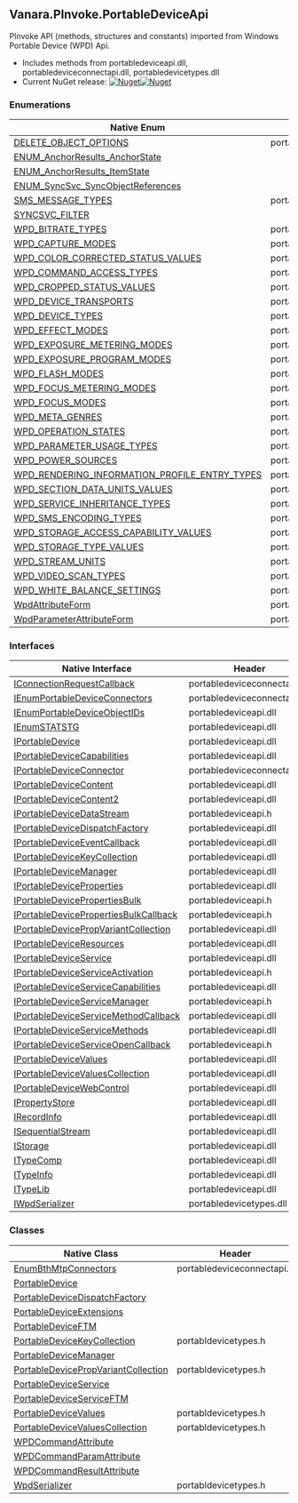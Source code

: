 ## Vanara.PInvoke.PortableDeviceApi  
PInvoke API (methods, structures and constants) imported from Windows Portable Device (WPD) Api.

- Includes methods from portabledeviceapi.dll, portabledeviceconnectapi.dll, portabledevicetypes.dll  
- Current NuGet release: [![Nuget](https://img.shields.io/nuget/v/Vanara.PInvoke.PortableDeviceApi?logo=nuget&style=flat-square)![Nuget](https://img.shields.io/nuget/dt/Vanara.PInvoke.PortableDeviceApi?label=%20&style=flat-square)](https://www.nuget.org/packages/Vanara.PInvoke.PortableDeviceApi)  
### Enumerations  
Native Enum | Header | Managed Enum  
--- | --- | ---  
[DELETE_OBJECT_OPTIONS](https://www.google.com/search?num=5&q=DELETE_OBJECT_OPTIONS+site%3Alearn.microsoft.com) | portabledevice.h | [Vanara.PInvoke.PortableDeviceApi.DELETE_OBJECT_OPTIONS](https://github.com/dahall/Vanara/search?l=C%23&q=DELETE_OBJECT_OPTIONS)  
[ENUM_AnchorResults_AnchorState](https://www.google.com/search?num=5&q=ENUM_AnchorResults_AnchorState+site%3Alearn.microsoft.com) |  | [Vanara.PInvoke.PortableDeviceApi.ENUM_AnchorResults_AnchorState](https://github.com/dahall/Vanara/search?l=C%23&q=ENUM_AnchorResults_AnchorState)  
[ENUM_AnchorResults_ItemState](https://www.google.com/search?num=5&q=ENUM_AnchorResults_ItemState+site%3Alearn.microsoft.com) |  | [Vanara.PInvoke.PortableDeviceApi.ENUM_AnchorResults_ItemState](https://github.com/dahall/Vanara/search?l=C%23&q=ENUM_AnchorResults_ItemState)  
[ENUM_SyncSvc_SyncObjectReferences](https://www.google.com/search?num=5&q=ENUM_SyncSvc_SyncObjectReferences+site%3Alearn.microsoft.com) |  | [Vanara.PInvoke.PortableDeviceApi.ENUM_SyncSvc_SyncObjectReferences](https://github.com/dahall/Vanara/search?l=C%23&q=ENUM_SyncSvc_SyncObjectReferences)  
[SMS_MESSAGE_TYPES](https://www.google.com/search?num=5&q=SMS_MESSAGE_TYPES+site%3Alearn.microsoft.com) | portabledevice.h | [Vanara.PInvoke.PortableDeviceApi.SMS_MESSAGE_TYPES](https://github.com/dahall/Vanara/search?l=C%23&q=SMS_MESSAGE_TYPES)  
[SYNCSVC_FILTER](https://www.google.com/search?num=5&q=SYNCSVC_FILTER+site%3Alearn.microsoft.com) |  | [Vanara.PInvoke.PortableDeviceApi.SYNCSVC_FILTER](https://github.com/dahall/Vanara/search?l=C%23&q=SYNCSVC_FILTER)  
[WPD_BITRATE_TYPES](https://www.google.com/search?num=5&q=WPD_BITRATE_TYPES+site%3Alearn.microsoft.com) | portabledevice.h | [Vanara.PInvoke.PortableDeviceApi.WPD_BITRATE_TYPES](https://github.com/dahall/Vanara/search?l=C%23&q=WPD_BITRATE_TYPES)  
[WPD_CAPTURE_MODES](https://www.google.com/search?num=5&q=WPD_CAPTURE_MODES+site%3Alearn.microsoft.com) | portabledevice.h | [Vanara.PInvoke.PortableDeviceApi.WPD_CAPTURE_MODES](https://github.com/dahall/Vanara/search?l=C%23&q=WPD_CAPTURE_MODES)  
[WPD_COLOR_CORRECTED_STATUS_VALUES](https://www.google.com/search?num=5&q=WPD_COLOR_CORRECTED_STATUS_VALUES+site%3Alearn.microsoft.com) | portabledevice.h | [Vanara.PInvoke.PortableDeviceApi.WPD_COLOR_CORRECTED_STATUS_VALUES](https://github.com/dahall/Vanara/search?l=C%23&q=WPD_COLOR_CORRECTED_STATUS_VALUES)  
[WPD_COMMAND_ACCESS_TYPES](https://www.google.com/search?num=5&q=WPD_COMMAND_ACCESS_TYPES+site%3Alearn.microsoft.com) | portabledevice.h | [Vanara.PInvoke.PortableDeviceApi.WPD_COMMAND_ACCESS_TYPES](https://github.com/dahall/Vanara/search?l=C%23&q=WPD_COMMAND_ACCESS_TYPES)  
[WPD_CROPPED_STATUS_VALUES](https://www.google.com/search?num=5&q=WPD_CROPPED_STATUS_VALUES+site%3Alearn.microsoft.com) | portabledevice.h | [Vanara.PInvoke.PortableDeviceApi.WPD_CROPPED_STATUS_VALUES](https://github.com/dahall/Vanara/search?l=C%23&q=WPD_CROPPED_STATUS_VALUES)  
[WPD_DEVICE_TRANSPORTS](https://www.google.com/search?num=5&q=WPD_DEVICE_TRANSPORTS+site%3Alearn.microsoft.com) | portabledevice.h | [Vanara.PInvoke.PortableDeviceApi.WPD_DEVICE_TRANSPORTS](https://github.com/dahall/Vanara/search?l=C%23&q=WPD_DEVICE_TRANSPORTS)  
[WPD_DEVICE_TYPES](https://www.google.com/search?num=5&q=WPD_DEVICE_TYPES+site%3Alearn.microsoft.com) | portabledevice.h | [Vanara.PInvoke.PortableDeviceApi.WPD_DEVICE_TYPES](https://github.com/dahall/Vanara/search?l=C%23&q=WPD_DEVICE_TYPES)  
[WPD_EFFECT_MODES](https://www.google.com/search?num=5&q=WPD_EFFECT_MODES+site%3Alearn.microsoft.com) | portabledevice.h | [Vanara.PInvoke.PortableDeviceApi.WPD_EFFECT_MODES](https://github.com/dahall/Vanara/search?l=C%23&q=WPD_EFFECT_MODES)  
[WPD_EXPOSURE_METERING_MODES](https://www.google.com/search?num=5&q=WPD_EXPOSURE_METERING_MODES+site%3Alearn.microsoft.com) | portabledevice.h | [Vanara.PInvoke.PortableDeviceApi.WPD_EXPOSURE_METERING_MODES](https://github.com/dahall/Vanara/search?l=C%23&q=WPD_EXPOSURE_METERING_MODES)  
[WPD_EXPOSURE_PROGRAM_MODES](https://www.google.com/search?num=5&q=WPD_EXPOSURE_PROGRAM_MODES+site%3Alearn.microsoft.com) | portabledevice.h | [Vanara.PInvoke.PortableDeviceApi.WPD_EXPOSURE_PROGRAM_MODES](https://github.com/dahall/Vanara/search?l=C%23&q=WPD_EXPOSURE_PROGRAM_MODES)  
[WPD_FLASH_MODES](https://www.google.com/search?num=5&q=WPD_FLASH_MODES+site%3Alearn.microsoft.com) | portabledevice.h | [Vanara.PInvoke.PortableDeviceApi.WPD_FLASH_MODES](https://github.com/dahall/Vanara/search?l=C%23&q=WPD_FLASH_MODES)  
[WPD_FOCUS_METERING_MODES](https://www.google.com/search?num=5&q=WPD_FOCUS_METERING_MODES+site%3Alearn.microsoft.com) | portabledevice.h | [Vanara.PInvoke.PortableDeviceApi.WPD_FOCUS_METERING_MODES](https://github.com/dahall/Vanara/search?l=C%23&q=WPD_FOCUS_METERING_MODES)  
[WPD_FOCUS_MODES](https://www.google.com/search?num=5&q=WPD_FOCUS_MODES+site%3Alearn.microsoft.com) | portabledevice.h | [Vanara.PInvoke.PortableDeviceApi.WPD_FOCUS_MODES](https://github.com/dahall/Vanara/search?l=C%23&q=WPD_FOCUS_MODES)  
[WPD_META_GENRES](https://www.google.com/search?num=5&q=WPD_META_GENRES+site%3Alearn.microsoft.com) | portabledevice.h | [Vanara.PInvoke.PortableDeviceApi.WPD_META_GENRES](https://github.com/dahall/Vanara/search?l=C%23&q=WPD_META_GENRES)  
[WPD_OPERATION_STATES](https://www.google.com/search?num=5&q=WPD_OPERATION_STATES+site%3Alearn.microsoft.com) | portabledevice.h | [Vanara.PInvoke.PortableDeviceApi.WPD_OPERATION_STATES](https://github.com/dahall/Vanara/search?l=C%23&q=WPD_OPERATION_STATES)  
[WPD_PARAMETER_USAGE_TYPES](https://www.google.com/search?num=5&q=WPD_PARAMETER_USAGE_TYPES+site%3Alearn.microsoft.com) | portabledevice.h | [Vanara.PInvoke.PortableDeviceApi.WPD_PARAMETER_USAGE_TYPES](https://github.com/dahall/Vanara/search?l=C%23&q=WPD_PARAMETER_USAGE_TYPES)  
[WPD_POWER_SOURCES](https://www.google.com/search?num=5&q=WPD_POWER_SOURCES+site%3Alearn.microsoft.com) | portabledevice.h | [Vanara.PInvoke.PortableDeviceApi.WPD_POWER_SOURCES](https://github.com/dahall/Vanara/search?l=C%23&q=WPD_POWER_SOURCES)  
[WPD_RENDERING_INFORMATION_PROFILE_ENTRY_TYPES](https://www.google.com/search?num=5&q=WPD_RENDERING_INFORMATION_PROFILE_ENTRY_TYPES+site%3Alearn.microsoft.com) | portabledevice.h | [Vanara.PInvoke.PortableDeviceApi.WPD_RENDERING_INFORMATION_PROFILE_ENTRY_TYPES](https://github.com/dahall/Vanara/search?l=C%23&q=WPD_RENDERING_INFORMATION_PROFILE_ENTRY_TYPES)  
[WPD_SECTION_DATA_UNITS_VALUES](https://www.google.com/search?num=5&q=WPD_SECTION_DATA_UNITS_VALUES+site%3Alearn.microsoft.com) | portabledevice.h | [Vanara.PInvoke.PortableDeviceApi.WPD_SECTION_DATA_UNITS_VALUES](https://github.com/dahall/Vanara/search?l=C%23&q=WPD_SECTION_DATA_UNITS_VALUES)  
[WPD_SERVICE_INHERITANCE_TYPES](https://www.google.com/search?num=5&q=WPD_SERVICE_INHERITANCE_TYPES+site%3Alearn.microsoft.com) | portabledevice.h | [Vanara.PInvoke.PortableDeviceApi.WPD_SERVICE_INHERITANCE_TYPES](https://github.com/dahall/Vanara/search?l=C%23&q=WPD_SERVICE_INHERITANCE_TYPES)  
[WPD_SMS_ENCODING_TYPES](https://www.google.com/search?num=5&q=WPD_SMS_ENCODING_TYPES+site%3Alearn.microsoft.com) | portabledevice.h | [Vanara.PInvoke.PortableDeviceApi.WPD_SMS_ENCODING_TYPES](https://github.com/dahall/Vanara/search?l=C%23&q=WPD_SMS_ENCODING_TYPES)  
[WPD_STORAGE_ACCESS_CAPABILITY_VALUES](https://www.google.com/search?num=5&q=WPD_STORAGE_ACCESS_CAPABILITY_VALUES+site%3Alearn.microsoft.com) | portabledevice.h | [Vanara.PInvoke.PortableDeviceApi.WPD_STORAGE_ACCESS_CAPABILITY_VALUES](https://github.com/dahall/Vanara/search?l=C%23&q=WPD_STORAGE_ACCESS_CAPABILITY_VALUES)  
[WPD_STORAGE_TYPE_VALUES](https://www.google.com/search?num=5&q=WPD_STORAGE_TYPE_VALUES+site%3Alearn.microsoft.com) | portabledevice.h | [Vanara.PInvoke.PortableDeviceApi.WPD_STORAGE_TYPE_VALUES](https://github.com/dahall/Vanara/search?l=C%23&q=WPD_STORAGE_TYPE_VALUES)  
[WPD_STREAM_UNITS](https://www.google.com/search?num=5&q=WPD_STREAM_UNITS+site%3Alearn.microsoft.com) | portabldevicetypes.h | [Vanara.PInvoke.PortableDeviceApi.WPD_STREAM_UNITS](https://github.com/dahall/Vanara/search?l=C%23&q=WPD_STREAM_UNITS)  
[WPD_VIDEO_SCAN_TYPES](https://www.google.com/search?num=5&q=WPD_VIDEO_SCAN_TYPES+site%3Alearn.microsoft.com) | portabledevice.h | [Vanara.PInvoke.PortableDeviceApi.WPD_VIDEO_SCAN_TYPES](https://github.com/dahall/Vanara/search?l=C%23&q=WPD_VIDEO_SCAN_TYPES)  
[WPD_WHITE_BALANCE_SETTINGS](https://www.google.com/search?num=5&q=WPD_WHITE_BALANCE_SETTINGS+site%3Alearn.microsoft.com) | portabledevice.h | [Vanara.PInvoke.PortableDeviceApi.WPD_WHITE_BALANCE_SETTINGS](https://github.com/dahall/Vanara/search?l=C%23&q=WPD_WHITE_BALANCE_SETTINGS)  
[WpdAttributeForm](https://www.google.com/search?num=5&q=WpdAttributeForm+site%3Alearn.microsoft.com) | portabledevice.h | [Vanara.PInvoke.PortableDeviceApi.WpdAttributeForm](https://github.com/dahall/Vanara/search?l=C%23&q=WpdAttributeForm)  
[WpdParameterAttributeForm](https://www.google.com/search?num=5&q=WpdParameterAttributeForm+site%3Alearn.microsoft.com) | portabledevice.h | [Vanara.PInvoke.PortableDeviceApi.WpdParameterAttributeForm](https://github.com/dahall/Vanara/search?l=C%23&q=WpdParameterAttributeForm)  
### Interfaces  
Native Interface | Header | Managed Interface  
--- | --- | ---  
[IConnectionRequestCallback](https://www.google.com/search?num=5&q=IConnectionRequestCallback+site%3Alearn.microsoft.com) | portabledeviceconnectapi.dll | portabledeviceconnectapi.h | [Vanara.PInvoke.PortableDeviceApi.IConnectionRequestCallback](https://github.com/dahall/Vanara/search?l=C%23&q=IConnectionRequestCallback)  
[IEnumPortableDeviceConnectors](https://www.google.com/search?num=5&q=IEnumPortableDeviceConnectors+site%3Alearn.microsoft.com) | portabledeviceconnectapi.dll | portabledeviceconnectapi.h | [Vanara.PInvoke.PortableDeviceApi.IEnumPortableDeviceConnectors](https://github.com/dahall/Vanara/search?l=C%23&q=IEnumPortableDeviceConnectors)  
[IEnumPortableDeviceObjectIDs](https://www.google.com/search?num=5&q=IEnumPortableDeviceObjectIDs+site%3Alearn.microsoft.com) | portabledeviceapi.dll | portabledeviceapi.h | [Vanara.PInvoke.PortableDeviceApi.IEnumPortableDeviceObjectIDs](https://github.com/dahall/Vanara/search?l=C%23&q=IEnumPortableDeviceObjectIDs)  
[IEnumSTATSTG](https://www.google.com/search?num=5&q=IEnumSTATSTG+site%3Alearn.microsoft.com) | portabledeviceapi.dll |  |   
[IPortableDevice](https://www.google.com/search?num=5&q=IPortableDevice+site%3Alearn.microsoft.com) | portabledeviceapi.dll | portabledeviceapi.h | [Vanara.PInvoke.PortableDeviceApi.IPortableDevice](https://github.com/dahall/Vanara/search?l=C%23&q=IPortableDevice)  
[IPortableDeviceCapabilities](https://www.google.com/search?num=5&q=IPortableDeviceCapabilities+site%3Alearn.microsoft.com) | portabledeviceapi.dll | portabledeviceapi.h | [Vanara.PInvoke.PortableDeviceApi.IPortableDeviceCapabilities](https://github.com/dahall/Vanara/search?l=C%23&q=IPortableDeviceCapabilities)  
[IPortableDeviceConnector](https://www.google.com/search?num=5&q=IPortableDeviceConnector+site%3Alearn.microsoft.com) | portabledeviceconnectapi.dll | portabledeviceconnectapi.h | [Vanara.PInvoke.PortableDeviceApi.IPortableDeviceConnector](https://github.com/dahall/Vanara/search?l=C%23&q=IPortableDeviceConnector)  
[IPortableDeviceContent](https://www.google.com/search?num=5&q=IPortableDeviceContent+site%3Alearn.microsoft.com) | portabledeviceapi.dll | portabledeviceapi.h | [Vanara.PInvoke.PortableDeviceApi.IPortableDeviceContent](https://github.com/dahall/Vanara/search?l=C%23&q=IPortableDeviceContent)  
[IPortableDeviceContent2](https://www.google.com/search?num=5&q=IPortableDeviceContent2+site%3Alearn.microsoft.com) | portabledeviceapi.dll | portabledeviceapi.h | [Vanara.PInvoke.PortableDeviceApi.IPortableDeviceContent2](https://github.com/dahall/Vanara/search?l=C%23&q=IPortableDeviceContent2)  
[IPortableDeviceDataStream](https://www.google.com/search?num=5&q=IPortableDeviceDataStream+site%3Alearn.microsoft.com) | portabledeviceapi.h | [Vanara.PInvoke.PortableDeviceApi.IPortableDeviceDataStream](https://github.com/dahall/Vanara/search?l=C%23&q=IPortableDeviceDataStream)  
[IPortableDeviceDispatchFactory](https://www.google.com/search?num=5&q=IPortableDeviceDispatchFactory+site%3Alearn.microsoft.com) | portabledeviceapi.dll | portabledeviceapi.h | [Vanara.PInvoke.PortableDeviceApi.IPortableDeviceDispatchFactory](https://github.com/dahall/Vanara/search?l=C%23&q=IPortableDeviceDispatchFactory)  
[IPortableDeviceEventCallback](https://www.google.com/search?num=5&q=IPortableDeviceEventCallback+site%3Alearn.microsoft.com) | portabledeviceapi.dll | portabledeviceapi.h | [Vanara.PInvoke.PortableDeviceApi.IPortableDeviceEventCallback](https://github.com/dahall/Vanara/search?l=C%23&q=IPortableDeviceEventCallback)  
[IPortableDeviceKeyCollection](https://www.google.com/search?num=5&q=IPortableDeviceKeyCollection+site%3Alearn.microsoft.com) | portabledeviceapi.dll | portabldevicetypes.h | [Vanara.PInvoke.PortableDeviceApi.IPortableDeviceKeyCollection](https://github.com/dahall/Vanara/search?l=C%23&q=IPortableDeviceKeyCollection)  
[IPortableDeviceManager](https://www.google.com/search?num=5&q=IPortableDeviceManager+site%3Alearn.microsoft.com) | portabledeviceapi.dll | portabledeviceapi.h | [Vanara.PInvoke.PortableDeviceApi.IPortableDeviceManager](https://github.com/dahall/Vanara/search?l=C%23&q=IPortableDeviceManager)  
[IPortableDeviceProperties](https://www.google.com/search?num=5&q=IPortableDeviceProperties+site%3Alearn.microsoft.com) | portabledeviceapi.dll | portabledeviceapi.h | [Vanara.PInvoke.PortableDeviceApi.IPortableDeviceProperties](https://github.com/dahall/Vanara/search?l=C%23&q=IPortableDeviceProperties)  
[IPortableDevicePropertiesBulk](https://www.google.com/search?num=5&q=IPortableDevicePropertiesBulk+site%3Alearn.microsoft.com) | portabledeviceapi.h | [Vanara.PInvoke.PortableDeviceApi.IPortableDevicePropertiesBulk](https://github.com/dahall/Vanara/search?l=C%23&q=IPortableDevicePropertiesBulk)  
[IPortableDevicePropertiesBulkCallback](https://www.google.com/search?num=5&q=IPortableDevicePropertiesBulkCallback+site%3Alearn.microsoft.com) | portabledeviceapi.h | [Vanara.PInvoke.PortableDeviceApi.IPortableDevicePropertiesBulkCallback](https://github.com/dahall/Vanara/search?l=C%23&q=IPortableDevicePropertiesBulkCallback)  
[IPortableDevicePropVariantCollection](https://www.google.com/search?num=5&q=IPortableDevicePropVariantCollection+site%3Alearn.microsoft.com) | portabledeviceapi.dll | portabldevicetypes.h | [Vanara.PInvoke.PortableDeviceApi.IPortableDevicePropVariantCollection](https://github.com/dahall/Vanara/search?l=C%23&q=IPortableDevicePropVariantCollection)  
[IPortableDeviceResources](https://www.google.com/search?num=5&q=IPortableDeviceResources+site%3Alearn.microsoft.com) | portabledeviceapi.dll | portabledeviceapi.h | [Vanara.PInvoke.PortableDeviceApi.IPortableDeviceResources](https://github.com/dahall/Vanara/search?l=C%23&q=IPortableDeviceResources)  
[IPortableDeviceService](https://www.google.com/search?num=5&q=IPortableDeviceService+site%3Alearn.microsoft.com) | portabledeviceapi.dll | portabledeviceapi.h | [Vanara.PInvoke.PortableDeviceApi.IPortableDeviceService](https://github.com/dahall/Vanara/search?l=C%23&q=IPortableDeviceService)  
[IPortableDeviceServiceActivation](https://www.google.com/search?num=5&q=IPortableDeviceServiceActivation+site%3Alearn.microsoft.com) | portabledeviceapi.h | [Vanara.PInvoke.PortableDeviceApi.IPortableDeviceServiceActivation](https://github.com/dahall/Vanara/search?l=C%23&q=IPortableDeviceServiceActivation)  
[IPortableDeviceServiceCapabilities](https://www.google.com/search?num=5&q=IPortableDeviceServiceCapabilities+site%3Alearn.microsoft.com) | portabledeviceapi.dll | portabledeviceapi.h | [Vanara.PInvoke.PortableDeviceApi.IPortableDeviceServiceCapabilities](https://github.com/dahall/Vanara/search?l=C%23&q=IPortableDeviceServiceCapabilities)  
[IPortableDeviceServiceManager](https://www.google.com/search?num=5&q=IPortableDeviceServiceManager+site%3Alearn.microsoft.com) | portabledeviceapi.h | [Vanara.PInvoke.PortableDeviceApi.IPortableDeviceServiceManager](https://github.com/dahall/Vanara/search?l=C%23&q=IPortableDeviceServiceManager)  
[IPortableDeviceServiceMethodCallback](https://www.google.com/search?num=5&q=IPortableDeviceServiceMethodCallback+site%3Alearn.microsoft.com) | portabledeviceapi.dll | portabledeviceapi.h | [Vanara.PInvoke.PortableDeviceApi.IPortableDeviceServiceMethodCallback](https://github.com/dahall/Vanara/search?l=C%23&q=IPortableDeviceServiceMethodCallback)  
[IPortableDeviceServiceMethods](https://www.google.com/search?num=5&q=IPortableDeviceServiceMethods+site%3Alearn.microsoft.com) | portabledeviceapi.dll | portabledeviceapi.h | [Vanara.PInvoke.PortableDeviceApi.IPortableDeviceServiceMethods](https://github.com/dahall/Vanara/search?l=C%23&q=IPortableDeviceServiceMethods)  
[IPortableDeviceServiceOpenCallback](https://www.google.com/search?num=5&q=IPortableDeviceServiceOpenCallback+site%3Alearn.microsoft.com) | portabledeviceapi.h | [Vanara.PInvoke.PortableDeviceApi.IPortableDeviceServiceOpenCallback](https://github.com/dahall/Vanara/search?l=C%23&q=IPortableDeviceServiceOpenCallback)  
[IPortableDeviceValues](https://www.google.com/search?num=5&q=IPortableDeviceValues+site%3Alearn.microsoft.com) | portabledeviceapi.dll | portabldevicetypes.h | [Vanara.PInvoke.PortableDeviceApi.IPortableDeviceValues](https://github.com/dahall/Vanara/search?l=C%23&q=IPortableDeviceValues)  
[IPortableDeviceValuesCollection](https://www.google.com/search?num=5&q=IPortableDeviceValuesCollection+site%3Alearn.microsoft.com) | portabledeviceapi.dll | portabldevicetypes.h | [Vanara.PInvoke.PortableDeviceApi.IPortableDeviceValuesCollection](https://github.com/dahall/Vanara/search?l=C%23&q=IPortableDeviceValuesCollection)  
[IPortableDeviceWebControl](https://www.google.com/search?num=5&q=IPortableDeviceWebControl+site%3Alearn.microsoft.com) | portabledeviceapi.dll |  |   
[IPropertyStore](https://www.google.com/search?num=5&q=IPropertyStore+site%3Alearn.microsoft.com) | portabledeviceapi.dll |  |   
[IRecordInfo](https://www.google.com/search?num=5&q=IRecordInfo+site%3Alearn.microsoft.com) | portabledeviceapi.dll |  |   
[ISequentialStream](https://www.google.com/search?num=5&q=ISequentialStream+site%3Alearn.microsoft.com) | portabledeviceapi.dll |  |   
[IStorage](https://www.google.com/search?num=5&q=IStorage+site%3Alearn.microsoft.com) | portabledeviceapi.dll |  |   
[ITypeComp](https://www.google.com/search?num=5&q=ITypeComp+site%3Alearn.microsoft.com) | portabledeviceapi.dll |  |   
[ITypeInfo](https://www.google.com/search?num=5&q=ITypeInfo+site%3Alearn.microsoft.com) | portabledeviceapi.dll |  |   
[ITypeLib](https://www.google.com/search?num=5&q=ITypeLib+site%3Alearn.microsoft.com) | portabledeviceapi.dll |  |   
[IWpdSerializer](https://www.google.com/search?num=5&q=IWpdSerializer+site%3Alearn.microsoft.com) | portabledevicetypes.dll | portabldevicetypes.h | [Vanara.PInvoke.PortableDeviceApi.IWpdSerializer](https://github.com/dahall/Vanara/search?l=C%23&q=IWpdSerializer)  
### Classes  
Native Class | Header | Managed Class  
--- | --- | ---  
[EnumBthMtpConnectors](https://www.google.com/search?num=5&q=EnumBthMtpConnectors+site%3Alearn.microsoft.com) | portabledeviceconnectapi.h | [Vanara.PInvoke.PortableDeviceApi.EnumBthMtpConnectors](https://github.com/dahall/Vanara/search?l=C%23&q=EnumBthMtpConnectors)  
[PortableDevice](https://www.google.com/search?num=5&q=PortableDevice+site%3Alearn.microsoft.com) |  | [Vanara.PInvoke.PortableDeviceApi.PortableDevice](https://github.com/dahall/Vanara/search?l=C%23&q=PortableDevice)  
[PortableDeviceDispatchFactory](https://www.google.com/search?num=5&q=PortableDeviceDispatchFactory+site%3Alearn.microsoft.com) |  | [Vanara.PInvoke.PortableDeviceApi.PortableDeviceDispatchFactory](https://github.com/dahall/Vanara/search?l=C%23&q=PortableDeviceDispatchFactory)  
[PortableDeviceExtensions](https://www.google.com/search?num=5&q=PortableDeviceExtensions+site%3Alearn.microsoft.com) |  | [Vanara.Extensions.PortableDeviceExtensions](https://github.com/dahall/Vanara/search?l=C%23&q=PortableDeviceExtensions)  
[PortableDeviceFTM](https://www.google.com/search?num=5&q=PortableDeviceFTM+site%3Alearn.microsoft.com) |  | [Vanara.PInvoke.PortableDeviceApi.PortableDeviceFTM](https://github.com/dahall/Vanara/search?l=C%23&q=PortableDeviceFTM)  
[PortableDeviceKeyCollection](https://www.google.com/search?num=5&q=PortableDeviceKeyCollection+site%3Alearn.microsoft.com) | portabldevicetypes.h | [Vanara.PInvoke.PortableDeviceApi.PortableDeviceKeyCollection](https://github.com/dahall/Vanara/search?l=C%23&q=PortableDeviceKeyCollection)  
[PortableDeviceManager](https://www.google.com/search?num=5&q=PortableDeviceManager+site%3Alearn.microsoft.com) |  | [Vanara.PInvoke.PortableDeviceApi.PortableDeviceManager](https://github.com/dahall/Vanara/search?l=C%23&q=PortableDeviceManager)  
[PortableDevicePropVariantCollection](https://www.google.com/search?num=5&q=PortableDevicePropVariantCollection+site%3Alearn.microsoft.com) | portabldevicetypes.h | [Vanara.PInvoke.PortableDeviceApi.PortableDevicePropVariantCollection](https://github.com/dahall/Vanara/search?l=C%23&q=PortableDevicePropVariantCollection)  
[PortableDeviceService](https://www.google.com/search?num=5&q=PortableDeviceService+site%3Alearn.microsoft.com) |  | [Vanara.PInvoke.PortableDeviceApi.PortableDeviceService](https://github.com/dahall/Vanara/search?l=C%23&q=PortableDeviceService)  
[PortableDeviceServiceFTM](https://www.google.com/search?num=5&q=PortableDeviceServiceFTM+site%3Alearn.microsoft.com) |  | [Vanara.PInvoke.PortableDeviceApi.PortableDeviceServiceFTM](https://github.com/dahall/Vanara/search?l=C%23&q=PortableDeviceServiceFTM)  
[PortableDeviceValues](https://www.google.com/search?num=5&q=PortableDeviceValues+site%3Alearn.microsoft.com) | portabldevicetypes.h | [Vanara.PInvoke.PortableDeviceApi.PortableDeviceValues](https://github.com/dahall/Vanara/search?l=C%23&q=PortableDeviceValues)  
[PortableDeviceValuesCollection](https://www.google.com/search?num=5&q=PortableDeviceValuesCollection+site%3Alearn.microsoft.com) | portabldevicetypes.h | [Vanara.PInvoke.PortableDeviceApi.PortableDeviceValuesCollection](https://github.com/dahall/Vanara/search?l=C%23&q=PortableDeviceValuesCollection)  
[WPDCommandAttribute](https://www.google.com/search?num=5&q=WPDCommandAttribute+site%3Alearn.microsoft.com) |  | [Vanara.PInvoke.PortableDeviceApi.WPDCommandAttribute](https://github.com/dahall/Vanara/search?l=C%23&q=WPDCommandAttribute)  
[WPDCommandParamAttribute](https://www.google.com/search?num=5&q=WPDCommandParamAttribute+site%3Alearn.microsoft.com) |  | [Vanara.PInvoke.PortableDeviceApi.WPDCommandParamAttribute](https://github.com/dahall/Vanara/search?l=C%23&q=WPDCommandParamAttribute)  
[WPDCommandResultAttribute](https://www.google.com/search?num=5&q=WPDCommandResultAttribute+site%3Alearn.microsoft.com) |  | [Vanara.PInvoke.PortableDeviceApi.WPDCommandResultAttribute](https://github.com/dahall/Vanara/search?l=C%23&q=WPDCommandResultAttribute)  
[WpdSerializer](https://www.google.com/search?num=5&q=WpdSerializer+site%3Alearn.microsoft.com) | portabldevicetypes.h | [Vanara.PInvoke.PortableDeviceApi.WpdSerializer](https://github.com/dahall/Vanara/search?l=C%23&q=WpdSerializer)  
